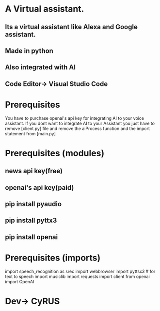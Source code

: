 # A Virtual assistant.
<h2>Its a virtual assistant like Alexa and Google assistant.</h2>
<h2>Made in python</h2>
<h2>Also integrated with AI</h2>
<h2>Code Editor-> Visual Studio Code</h2>

# Prerequisites 
<p>You have to purchase openai's api key for integrating AI to your voice assistant. If you dont want to integrate AI to your Assistant you just have to remove [client.py] file and remove the aiProcess function and the import statement from [main.py]</p>

# Prerequisites (modules)
<h2>news api key(free)</h2>
<h2>openai's api key(paid)</h2>
<h2>pip install pyaudio</h2>
<h2>pip install pyttx3</h2>
<h2>pip install openai</h2>

# Prerequisites (imports)
<p>
import speech_recognition as srec
import webbrowser
import pyttsx3  # for text to speech
import musiclib
import requests
import client
from openai import OpenAI
</p>

# Dev-> CyRUS




